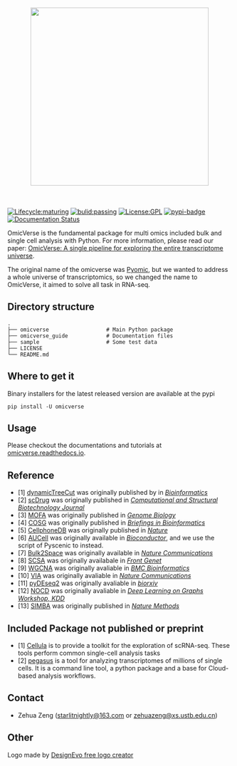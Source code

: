 <h1 align="center">
<img src="https://raw.githubusercontent.com/Starlitnightly/omicverse/master/README.assets/logo.png" width="400">
</h1><br>

[![Lifecycle:maturing](https://img.shields.io/badge/lifecycle-maturing-blue.svg)](https://www.tidyverse.org/lifecycle/#maturing) [![bulid:passing](https://img.shields.io/appveyor/build/gruntjs/grunt)](https://img.shields.io/appveyor/build/gruntjs/grunt) [![License:GPL](https://img.shields.io/badge/license-GNU-blue)](https://img.shields.io/apm/l/vim-mode) [![pypi-badge](https://img.shields.io/pypi/v/omicverse)](https://pypi.org/project/omicverse) [![Documentation Status](https://readthedocs.org/projects/omicverse/badge/?version=latest)](https://omicverse.readthedocs.io/en/latest/?badge=latest)


OmicVerse is the fundamental package for multi omics included bulk and single cell analysis with Python. For more information, please read our paper: [OmicVerse: A single pipeline for exploring the entire transcriptome universe](https://www.biorxiv.org/content/10.1101/2023.06.06.543913v1).

The original name of the omicverse was [Pyomic](https://pypi.org/project/Pyomic/), but we wanted to address a whole universe of transcriptomics, so we changed the name to OmicVerse, it aimed to solve all task in RNA-seq.

## Directory structure

````shell
.
├── omicverse                  # Main Python package
├── omicverse_guide            # Documentation files
├── sample                     # Some test data
├── LICENSE
└── README.md
````

## Where to get it

Binary installers for the latest released version are available at the pypi

```shell
pip install -U omicverse
```

## Usage

Please checkout the documentations and tutorials at [omicverse.readthedocs.io](https://omicverse.readthedocs.io/en/latest/index.html).

## Reference

- [1] [dynamicTreeCut](https://github.com/kylessmith/dynamicTreeCut) was originally published by in [*Bioinformatics*](https://academic.oup.com/bioinformatics/article/24/5/719/200751) 
- [2] [scDrug](https://github.com/ailabstw/scDrug) was originally published in [*Computational and Structural Biotechnology Journal*](https://www.sciencedirect.com/science/article/pii/S2001037022005505)
- [3] [MOFA](https://github.com/bioFAM/mofapy2) was originally published in [*Genome Biology*](https://genomebiology.biomedcentral.com/articles/10.1186/s13059-020-02015-1)
- [4] [COSG](https://github.com/genecell/COSG) was originally published in [*Briefings in Bioinformatics*](https://academic.oup.com/bib/advance-article-abstract/doi/10.1093/bib/bbab579/6511197?redirectedFrom=fulltext)
- [5] [CellphoneDB](https://github.com/ventolab/CellphoneDB) was originally published in [*Nature*](https://www.nature.com/articles/s41586-018-0698-6)
- [6] [AUCell](https://github.com/aertslab/AUCell) was originally available in [*Bioconductor*](https://bioconductor.org/packages/AUCell), and we use the script of Pyscenic to instead.
- [7] [Bulk2Space](https://github.com/ZJUFanLab/bulk2space) was originally available in [*Nature Communications*](https://www.nature.com/articles/s41467-022-34271-z)
- [8] [SCSA](https://github.com/bioinfo-ibms-pumc/SCSA) was originally availabale in [*Front Genet*](https://doi.org/10.3389/fgene.2020.00490)
- [9] [WGCNA](http://www.genetics.ucla.edu/labs/horvath/CoexpressionNetwork/Rpackages/WGCNA) was originally avaliable in [*BMC Bioinformatics*](https://bmcbioinformatics.biomedcentral.com/articles/10.1186/1471-2105-9-559)
- [10] [VIA](https://github.com/ShobiStassen/VIA) was originally avaliable in [*Nature Communications*](https://www.nature.com/articles/s41467-021-25773-3)
- [11] [pyDEseq2](https://github.com/owkin/PyDESeq2) was originally avaliable in [*biorxiv*](https://www.biorxiv.org/content/10.1101/2022.12.14.520412v1)
- [12] [NOCD](https://github.com/shchur/overlapping-community-detection) was originally avaliable in [*Deep Learning on Graphs Workshop, KDD*](https://arxiv.org/abs/1909.12201)
- [13] [SIMBA](https://github.com/pinellolab/simba) was originally published in [*Nature Methods*](https://www.nature.com/articles/s41592-023-01899-8)

## Included Package not published or preprint

- [1] [Cellula](https://github.com/andrecossa5/Cellula/) is to provide a toolkit for the exploration of scRNA-seq. These tools perform common single-cell analysis tasks
- [2] [pegasus](https://github.com/lilab-bcb/pegasus/) is a tool for analyzing transcriptomes of millions of single cells. It is a command line tool, a python package and a base for Cloud-based analysis workflows.

## Contact

- Zehua Zeng ([starlitnightly@163.com](mailto:starlitnightly@163.com) or [zehuazeng@xs.ustb.edu.cn](mailto:zehuazeng@xs.ustb.edu.cn))

## Other

<div>Logo made by <a href="https://www.designevo.com/" title="Free Online Logo Maker">DesignEvo free logo creator</a></div>

